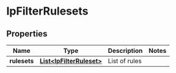 # IpFilterRulesets

## Properties
Name | Type | Description | Notes
------------ | ------------- | ------------- | -------------
**rulesets** | [**List&lt;IpFilterRuleset&gt;**](IpFilterRuleset.md) | List of rules | 
